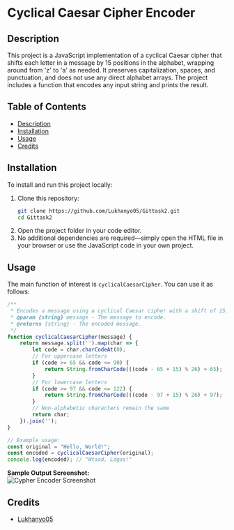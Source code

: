 # Cyclical Caesar Cipher Encoder

## Description
This project is a JavaScript implementation of a cyclical Caesar cipher that shifts each letter in a message by 15 positions in the alphabet, wrapping around from 'z' to 'a' as needed. It preserves capitalization, spaces, and punctuation, and does not use any direct alphabet arrays. The project includes a function that encodes any input string and prints the result.

## Table of Contents
- [Description](#description)
- [Installation](#installation)
- [Usage](#usage)
- [Credits](#credits)

## Installation
To install and run this project locally:
1. Clone this repository:
   ```bash
   git clone https://github.com/Lukhanyo05/Gittask2.git
   cd Gittask2
   ```
2. Open the project folder in your code editor.
3. No additional dependencies are required—simply open the HTML file in your browser or use the JavaScript code in your own project.

## Usage
The main function of interest is `cyclicalCaesarCipher`. You can use it as follows:

```javascript
/**
 * Encodes a message using a cyclical Caesar cipher with a shift of 15.
 * @param {string} message - The message to encode.
 * @returns {string} - The encoded message.
 */
function cyclicalCaesarCipher(message) {
    return message.split('').map(char => {
        let code = char.charCodeAt(0);
        // For uppercase letters
        if (code >= 65 && code <= 90) {
            return String.fromCharCode(((code - 65 + 15) % 26) + 65);
        }
        // For lowercase letters
        if (code >= 97 && code <= 122) {
            return String.fromCharCode(((code - 97 + 15) % 26) + 97);
        }
        // Non-alphabetic characters remain the same
        return char;
    }).join('');
}

// Example usage:
const original = "Hello, World!";
const encoded = cyclicalCaesarCipher(original);
console.log(encoded); // "Wtaad, Ldgas!"
```

**Sample Output Screenshot:**  
![Cypher Encoder Screenshot](https://github.com/Lukhanyo05/Gittask2/blob/main/images/Cypher%20Encoder.png)

## Credits
- [Lukhanyo05](https://github.com/Lukhanyo05)
